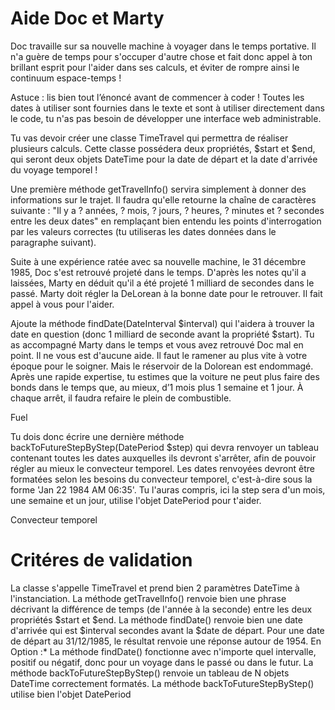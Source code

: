 # Aide Doc et Marty
Doc travaille sur sa nouvelle machine à voyager dans le temps portative. Il n'a guère de temps pour s'occuper d'autre chose et fait donc appel à ton brillant esprit pour l'aider dans ses calculs, et éviter de rompre ainsi le continuum espace-temps !

Astuce : lis bien tout l’énoncé avant de commencer à coder ! Toutes les dates à utiliser sont fournies dans le texte et sont à utiliser directement dans le code, tu n'as pas besoin de développer une interface web administrable.

Tu vas devoir créer une classe TimeTravel qui permettra de réaliser plusieurs calculs. Cette classe possédera deux propriétés, $start et $end, qui seront deux objets DateTime pour la date de départ et la date d'arrivée du voyage temporel !

Une première méthode getTravelInfo() servira simplement à donner des informations sur le trajet. Il faudra qu'elle retourne la chaîne de caractères suivante : "Il y a ? années, ? mois, ? jours, ? heures, ? minutes et ? secondes entre les deux dates" en remplaçant bien entendu les points d'interrogation par les valeurs correctes (tu utiliseras les dates données dans le paragraphe suivant).

Suite à une expérience ratée avec sa nouvelle machine, le 31 décembre 1985, Doc s'est retrouvé projeté dans le temps. D'après les notes qu'il a laissées, Marty en déduit qu'il a été projeté 1 milliard de secondes dans le passé. Marty doit régler la DeLorean à la bonne date pour le retrouver. Il fait appel à vous pour l'aider.

Ajoute la méthode findDate(DateInterval $interval) qui l'aidera à trouver la date en question (donc 1 milliard de seconde avant la propriété $start).
Tu as accompagné Marty dans le temps et vous avez retrouvé Doc mal en point. Il ne vous est d'aucune aide. Il faut le ramener au plus vite à votre époque pour le soigner. Mais le réservoir de la Dolorean est endommagé. Après une rapide expertise, tu estimes que la voiture ne peut plus faire des bonds dans le temps que, au mieux, d’1 mois plus 1 semaine et 1 jour. À chaque arrêt, il faudra refaire le plein de combustible.

Fuel

Tu dois donc écrire une dernière méthode backToFutureStepByStep(DatePeriod $step) qui devra renvoyer un tableau contenant toutes les dates auxquelles ils devront s'arrêter, afin de pouvoir régler au mieux le convecteur temporel. Les dates renvoyées devront être formatées selon les besoins du convecteur temporel, c'est-à-dire sous la forme 'Jan 22 1984 AM 06:35'.
Tu l'auras compris, ici la step sera d'un mois, une semaine et un jour, utilise l'objet DatePeriod pour t'aider.

Convecteur temporel

# Critéres de validation
La classe s'appelle TimeTravel et prend bien 2 paramètres DateTime à l'instanciation.
La méthode getTravelInfo() renvoie bien une phrase décrivant la différence de temps (de l'année à la seconde) entre les deux propriétés $start et $end.
La méthode findDate() renvoie bien une date d'arrivée qui est $interval secondes avant la $date de départ. Pour une date de départ au 31/12/1985, le résultat renvoie une réponse autour de 1954.
En Option :* La méthode findDate() fonctionne avec n'importe quel intervalle, positif ou négatif, donc pour un voyage dans le passé ou dans le futur.
La méthode backToFutureStepByStep() renvoie un tableau de N objets DateTime correctement formatés.
La méthode backToFutureStepByStep() utilise bien l'objet DatePeriod
